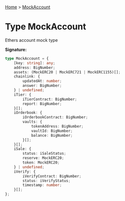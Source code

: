 [Home](../index.md) &gt; [MockAccount](./mockaccount.md)

# Type MockAccount

Ethers account mock type

<b>Signature:</b>

```typescript
type MockAccount = {
    [key: string]: any;
    address: BigNumber;
    assets: (MockERC20 | MockERC721 | MockERC1155)[];
    chainlink: {
        updatedAt: number;
        answer: BigNumber;
    } | undefined;
    iTier: {
        iTierContract: BigNumber;
        report: BigNumber;
    }[];
    iOrderbook: {
        iOrderbookContract: BigNumber;
        vaults: {
            tokenAddress: BigNumber;
            vaultId: BigNumber;
            balance: BigNumber;
        }[];
    }[];
    iSale: {
        status: iSaleStatus;
        reserve: MockERC20;
        token: MockERC20;
    } | undefined;
    iVerify: {
        iVerifyContract: BigNumber;
        status: iVerifyStatus;
        timestamp: number;
    }[];
};
```
